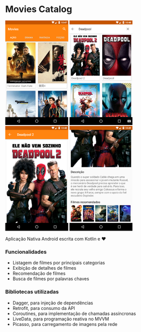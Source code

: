 # Movies Catalog

<p float="left">
  <img src="/media/Home.png" width="200" />
  <img src="/media/Search.png" width="200" /> 
  <img src="/media/Details_1.png" width="200" />
  <img src="/media/Details_2.png" width="200" />
</p>

Aplicação Nativa Android escrita com Kotlin e ❤️

### Funcionalidades
- Listagem de filmes por principais categorias
- Exibição de detalhes de filmes
- Recomendação de filmes
- Busca de filmes por palavras chaves

### Bibliotecas utilizadas
- Dagger, para injeção de dependências
- Retrofit, para consumo da API
- Coroutines, para implementação de chamadas assíncronas
- LiveData, para programação reativa no MVVM
- Picasso, para carregamento de imagens pela rede
